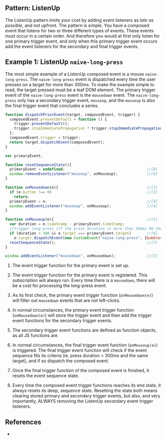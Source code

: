 ## Pattern: ListenUp

The ListenUp pattern limits your cost by adding event listeners as *late as possible*, and not upfront.
The pattern is simple. You have a composed event that listens for two or three different types of events.
These events must occur in a certain order. And therefore you would at first only listen for one primary 
trigger event, and only when this primary trigger event occurs add the event listeners for the secondary 
and final trigger events.

## Example 1: ListenUp `naive-long-press`

The most simple example of a ListenUp composed event is a mouse `naive-long-press`. 
The `naive-long-press` event is dispatched every time the user presses on a target for more than 300ms.
To make the example simple to read, the target pressed must be a leaf DOM element. 
The primary trigger event of the `naive-long-press` event is the `mousedown` event.
The `naive-long-press` only has a secondary trigger event, `mouseup`, and 
the `mouseup` is also the final trigger event that concludes a series.    

```javascript
function dispatchPriorEvent(target, composedEvent, trigger) {
  composedEvent.preventDefault = function () {
    trigger.preventDefault();
    trigger.stopImmediatePropagation ? trigger.stopImmediatePropagation() : trigger.stopPropagation();
  };
  composedEvent.trigger = trigger;
  return target.dispatchEvent(composedEvent);
}

var primaryEvent;

function resetSequenceState(){
  primaryEvent = undefined;                                     //[8]
  window.removeEventListener("mouseup", onMouseup);             //[8]
}

function onMousedown(e){                                        //[1]
  if (e.button !== 0)                                           //[3]
    return;                                       
  primaryEvent = e;                                             //[4]
  window.addEventListener("mouseup", onMouseup);                //[4]
}

function onMouseup(e){                                          //[5]
  var duration = e.timeStamp - primaryEvent.timeStamp;
  //trigger long-press iff the press duration is more than 300ms ON the exact same mouse event target.
  if (duration > 300 && e.target === primaryEvent.target)       //[6]
    e.target.dispatchEvent(new CustomEvent("naive-long-press", {bubbles: true, composed: true, detail: duration}));
  resetSequenceState();                                         //[7]
}

window.addEventListener("mousedown", onMousedown);              //[2]
```
1. The event trigger function for the primary event is set up.
 
2. The event trigger function for the primary event is registered. This subscription will always run.
   Every time there is a `mousedown`, there will be a cost for processing the long-press event.
   
3. As its first check, the primary event trigger function (`onMousedown(e)`) will filter out
   `mousedown` events that are not left-clicks.
   
4. In normal circumstances, the primary event trigger function (`onMousedown(e)`) will store the
   trigger event and then add the trigger event functions for the secondary trigger events.
   
5. The secondary trigger event functions are defined as function objects, as all JS functions are.
   
6. In normal circumstances, the final trigger event function (`onMouseup(e)`) is triggered.
   The final trigger event function will check if the event sequence fits its criteria 
   (ie. press duration > 300ms and the same target), and if so dispatch the composed event.
   
7. Once the final trigger function of the composed event is finished, it resets the event sequence state.

8. Every time the composed event trigger functions reaches its end state, it always resets
    its deep, sequence state. Resetting the state both means clearing stored primary and secondary 
    trigger events, but also, and very importantly, ALWAYS removing the ListenUp secondary event trigger 
    listeners.



## References

 * 